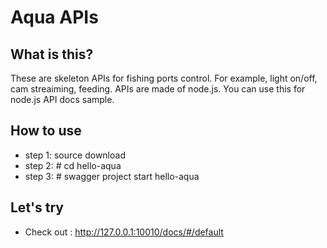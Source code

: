 # Aqua APIs

## What is this?
These are skeleton APIs for fishing ports control. For example, light on/off, cam streaiming, feeding. APIs are made of node.js. You can use this for node.js API docs sample.

## How to use
- step 1: source download
- step 2: # cd hello-aqua 
- step 3: # swagger project start hello-aqua 

## Let's try 
- Check out : http://127.0.0.1:10010/docs/#/default
